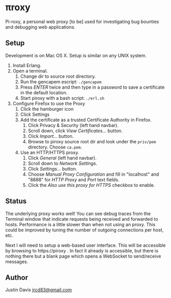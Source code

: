 # πroxy

Pi-roxy, a personal web proxy [to be] used for investigating bug bounties and debugging web applications.

## Setup

Development is on Mac OS X. Setup is similar on any UNIX system.

1. Install Erlang.
2. Open a terminal.
   1. Change dir to source root directory.
   2. Run the gencapem escript: `./gencapem`
   3. Press *ENTER* twice and then type in a password to save a certificate in the default location.
   4. Start piroxy with a bash script: `./erl.sh`
3. Configure Firefox to use the Proxy
    1. Click the hamburger icon
    2. Click Settings
    3. Add the certificate as a trusted Certificate Authority in Firefox.
       1. Click Privacy & Security (left hand navbar).
       2. Scroll down, click *View Certificates...* button.
       3. Click *Import...* button.
       4. Browse to piroxy source root dir and look under the `priv/pem` directory. Choose `ca.pem`.
    4. Use an HTTP/HTTPS proxy.
       1. Click *General* (left hand navbar).
       2. Scroll down to *Network Settings*.
       3. Click *Settings...* button.
       4. Choose *Manual Proxy Configuration* and fill in "localhost" and "8888" for *HTTP Proxy* and *Port* text fields.
       5. Click the *Also use this proxy for HTTPS* checkbox to enable.

## Status

The underlying proxy works well! You can see debug traces from the Terminal window that indicate requests being received and forwarded to hosts. Performance is a little slower than when not using an proxy. This could be improved by tuning the number of outgoing connections per host, etc.

Next I will need to setup a web-based user interface. This will be accessible by browsing to https://piroxy . In fact it already is accessible, but there is nothing there but a blank page which opens a WebSocket to send/receive messages.

## Author

Justin Davis <jrcd83@gmail.com>
